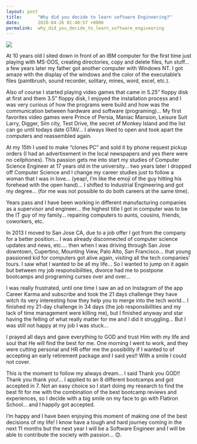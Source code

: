```yaml
---
layout: post
title:      "Why did you decide to learn software Engineering?"
date:       2020-04-26 01:40:57 +0000
permalink:  why_did_you_decide_to_learn_software_engineering
---
```



![](https://en.wikipedia.org/wiki/Prince_of_Persia_(1989_video_game)#/media/File:Prince_of_Persia_1_-_MS-DOS_-_Gameplay.gif)


At 10 years old I sited down in front of an IBM computer for the first time just playing with MS-DOS, creating directories, copy and delete files, fun stuff… a few years later my father got another computer with Windows NT. I got amaze with the display of the windows and the color of the executable’s files (paintbrush, sound recorder, solitary, mines, word, excel, etc.).  

Also of course I started playing video games that came in 5.25” floppy disk at first and them 3.5” floppy disk, I enjoyed the installation process and I was very curious of how the programs were build and how was the communication between hardware and software (programing)… My first favorites video games were Prince of Persia, Maniac Mansion, Leisure Suit Larry, Digger, Sim city, Test Drive, the secret of Monkey Island and the list can go until todays date GTAV… 
I always liked to open and took apart the computers and reassembled again. 

At my 15th I used to make “clones PC” and sold it by phone request pickup orders (I had an advertisement in the local newspapers and yes there were no cellphones). This passion gets me into start my studies of Computer Science Engineer at 17 years old in the university… two years later I dropped off Computer Science and I change my career studies just to follow a woman that I was in love… (yeap!,  I’m like the emoji of the guy hitting his forehead with the open hand)… I shifted to Industrial Engineering and got my degree… (for me was not possible to do both careers at the same time). 

Years pass and I have been working in different manufacturing companies as a supervisor and engineer… the highest title I got in computer was to be the IT guy of my family… repairing computers to aunts, cousins, friends, coworkers, etc. 

In 2013 I moved to San Jose CA, due to a job offer I got from the company for a better position… I was already disconnected of computer science updates and news, etc.… then when I was driving through San Jose downtown, Cupertino, Mounting View, Palo Alto, San Francisco… that young passioned kid for computers got alive again, visiting all the tech companies’ tours. I saw what I wanted to be all my life… So I wanted to jump on it again but between my job responsibilities, divorce had me to postpone bootcamps and programing curses over and over… 

I was really frustrated, until one time I saw an ad on Instagram of the app Career Karma and subscribe and took the 21 days challenge they have witch its very interesting how they help you to merge into the tech world… I finished my 21-day challenge in 34 days (the job responsibilities and my lack of time management were killing me), but I finished anyway and star having the felling of what really matter for me and I did it struggling… But I was still not happy at my job I was stuck…

I prayed all days and gave everything to GOD and trust Him with my life and soul that He will find the best for me. One morning I went to work, and they were cutting personal and HR offer me the possibility if I wanted to of accepting an early retirement package and I said yes!! With a smile I could not cover. 

This is the moment to follow my always dream… I said Thank you GOD!! Thank you thank you!... I applied to an 8 different bootcamps and got accepted in 7. Not an easy choice so I start doing my research to find the best fit for me with the combination of the best bootcamp reviews and experiences, so I decide with a big smile on my face to go with Flatiron School… and I happily got accepted. 

I’m happy and I have been enjoying this moment of making one of the best decisions of my life! I know have a tough and hard journey coming in the next 11 months but the next year I will be a Software Engineer and I will be able to contribute the society with passion… 😊.

